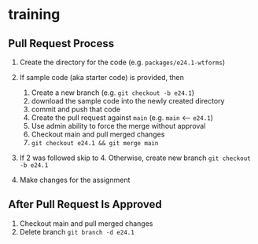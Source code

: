 # training

## Pull Request Process
1. Create the directory for the code (e.g. `packages/e24.1-wtforms`)

2. If sample code (aka starter code) is provided, then
   1. Create a new branch (e.g. `git checkout -b e24.1`)
   2. download the sample code into the newly created directory
   3. commit and push that code
   4. Create the pull request against `main` (e.g. `main` <-- `e24.1`)
   5. Use admin ability to force the merge without approval
   6. Checkout main and pull merged changes
   7. `git checkout e24.1 && git merge main`

3. If 2 was followed skip to 4. Otherwise, create new branch `git checkout -b e24.1`
4. Make changes for the assignment

## After Pull Request Is Approved
1. Checkout main and pull merged changes
2. Delete branch `git branch -d e24.1`
